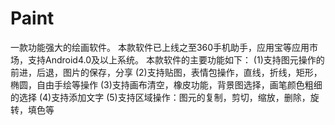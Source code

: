 # Paint
一款功能强大的绘画软件。
本款软件已上线之至360手机助手，应用宝等应用市场，支持Android4.0及以上系统。
本款软件的主要功能如下：
(1)支持图元操作的前进，后退，图片的保存，分享
(2)支持贴图，表情包操作，直线，折线，矩形，椭圆，自由手绘等操作
(3)支持画布清空，橡皮功能，背景图选择，画笔颜色粗细的选择
(4)支持添加文字
(5)支持区域操作：图元的复制，剪切，缩放，删除，旋转，填色等
